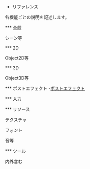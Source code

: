 ﻿* リファレンス

各機能ごとの説明を記述します。

*** 全般

シーン等

*** 2D

Object2D等

*** 3D

Object3D等

*** ポストエフェクト
-[ポストエフェクト](./PostEffect/PostEffect.md)

*** 入力

*** リソース

テクスチャ

フォント

音等

*** ツール

内外含む
